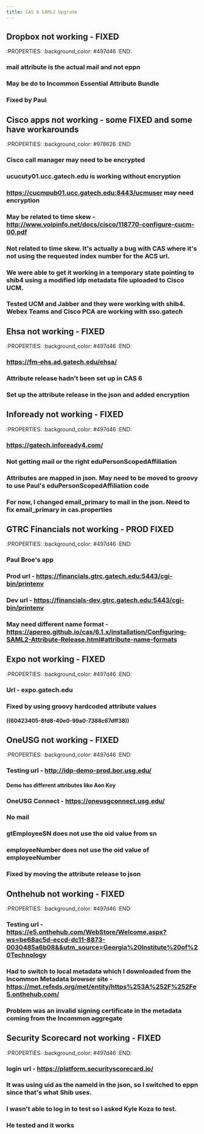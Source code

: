 ```yaml
---
title: CAS 6 SAML2 Upgrade
---
```


## Dropbox not working - FIXED
:PROPERTIES:
:background_color: #497d46
:END:
### mail attribute is the actual mail and not eppn
### May be do to Incommon Essential Attribute Bundle
### Fixed by Paul
## Cisco apps not working - some FIXED and some have workarounds
:PROPERTIES:
:background_color: #978626
:END:
### Cisco call manager may need to be encrypted
### ucucuty01.ucc.gatech.edu is working without encryption
### https://cucmpub01.ucc.gatech.edu:8443/ucmuser may need encryption
### May be related to time skew - http://www.voipinfo.net/docs/cisco/118770-configure-cucm-00.pdf
### Not related to time skew.  It's actually a bug with CAS where it's not using the requested index number for the ACS url.
### We were able to get it working in a temporary state pointing to shib4 using a modified idp metadata file uploaded to Cisco UCM.
### Tested UCM and Jabber and they were working with shib4. Webex Teams and Cisco PCA are working with sso.gatech
## Ehsa not working - FIXED
:PROPERTIES:
:background_color: #497d46
:END:
### https://fm-ehs.ad.gatech.edu/ehsa/
### Attribute release hadn't been set up in CAS 6
### Set up the attribute release in the json and added encryption
## Infoready not working - FIXED
:PROPERTIES:
:background_color: #497d46
:END:
### https://gatech.infoready4.com/
### Not getting mail or the right eduPersonScopedAffiliation
### Attributes are mapped in json. May need to be moved to groovy to use Paul's eduPersonScopedAffiliation code
### For now, I changed email_primary to mail in the json.  Need to fix email_primary in cas.properties
## GTRC Financials not working - PROD FIXED
:PROPERTIES:
:background_color: #497d46
:END:
### Paul Broe's app
### Prod url - https://financials.gtrc.gatech.edu:5443/cgi-bin/printenv
### Dev url - https://financials-dev.gtrc.gatech.edu:5443/cgi-bin/printenv
### May need different name format - https://apereo.github.io/cas/6.1.x/installation/Configuring-SAML2-Attribute-Release.html#attribute-name-formats
## Expo not working - FIXED
:PROPERTIES:
:background_color: #497d46
:END:
### Url - expo.gatech.edu
### Fixed by using groovy hardcoded attribute values
#### ((60423405-8fd8-40e0-99a0-7388c67dff38))
## OneUSG not working - FIXED
:PROPERTIES:
:background_color: #497d46
:END:
### Testing url - http://idp-demo-prod.bor.usg.edu/
#### Demo has different attributes like Aon Key
### OneUSG Connect - https://oneusgconnect.usg.edu/
### No mail
### gtEmployeeSN does not use the oid value from sn
### employeeNumber does not use the oid value of employeeNumber
### Fixed by moving the attribute release to json
## Onthehub not working - FIXED
:PROPERTIES:
:background_color: #497d46
:END:
### Testing url - https://e5.onthehub.com/WebStore/Welcome.aspx?ws=be68ac5d-eccd-dc11-8873-0030485a6b08&&utm_source=Georgia%20Institute%20of%20Technology
### Had to switch to local metadata which I downloaded from the Incommon Metadata browser site - https://met.refeds.org/met/entity/https%253A%252F%252Fe5.onthehub.com/
### Problem was an invalid signing certificate in the metadata coming from the Incommon aggregate
## Security Scorecard not working - FIXED
:PROPERTIES:
:background_color: #497d46
:END:
### login url - https://platform.securityscorecard.io/
### It was using uid as the nameId in the json, so I switched to eppn since that's what Shib uses.
### I wasn't able to log in to test so I asked Kyle Koza to test.
### He tested and it works
